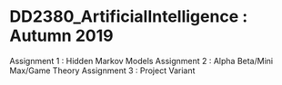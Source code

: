 # DD2380_ArtificialIntelligence : Autumn 2019
Assignment 1    :   Hidden Markov Models
Assignment 2    :   Alpha Beta/Mini Max/Game Theory
Assignment 3    :   Project Variant